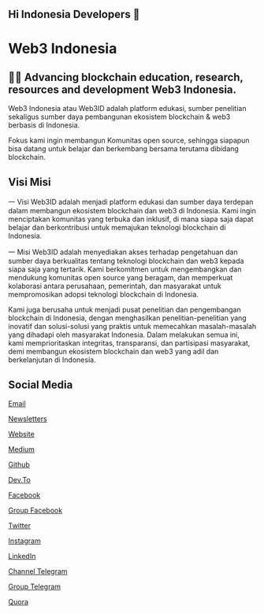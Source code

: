 ## Hi Indonesia Developers 👋
# Web3 Indonesia
## 👩‍💻 Advancing blockchain education, research, resources and development Web3 Indonesia.

Web3 Indonesia atau Web3ID adalah platform edukasi, sumber penelitian sekaligus sumber daya pembangunan ekosistem blockchain & web3 berbasis di Indonesia.

Fokus kami ingin membangun Komunitas open source, sehingga siapapun bisa datang untuk belajar dan berkembang bersama terutama dibidang blockchain.

## Visi Misi

一 Visi Web3ID adalah menjadi platform edukasi dan sumber daya terdepan dalam membangun ekosistem blockchain dan web3 di Indonesia. Kami ingin menciptakan komunitas yang terbuka dan inklusif, di mana siapa saja dapat belajar dan berkontribusi untuk memajukan teknologi blockchain di Indonesia.


一 Misi Web3ID adalah menyediakan akses terhadap pengetahuan dan sumber daya berkualitas tentang teknologi blockchain dan web3 kepada siapa saja yang tertarik. Kami berkomitmen untuk mengembangkan dan mendukung komunitas open source yang beragam, dan memperkuat kolaborasi antara perusahaan, pemerintah, dan masyarakat untuk mempromosikan adopsi teknologi blockchain di Indonesia.


Kami juga berusaha untuk menjadi pusat penelitian dan pengembangan blockchain di Indonesia, dengan menghasilkan penelitian-penelitian yang inovatif dan solusi-solusi yang praktis untuk memecahkan masalah-masalah yang dihadapi oleh masyarakat Indonesia. Dalam melakukan semua ini, kami memprioritaskan integritas, transparansi, dan partisipasi masyarakat, demi membangun ekosistem blockchain dan web3 yang adil dan berkelanjutan di Indonesia.


## Social Media

[Email](mailto:web3idn.crypto@mail3.me)

[Newsletters](https://web3idn.substack.com/)

[Website](https://www.web30.my.id/)

[Medium](https://medium.com/@web3id)

[Github](https://github.com/Web3ID)

[Dev.To](https://dev.to/web3id)

[Facebook](https://web.facebook.com/web3id)

[Group Facebook](https://web.facebook.com/groups/web3id/)

[Twitter](https://twitter.com/Web3IDN)

[Instagram](https://www.instagram.com/web3id/)

[LinkedIn](https://www.linkedin.com/company/web3id/)

[Channel Telegram](https://t.me/Web3IDN)

[Group Telegram](https://t.me/Web3IDN_Chat)

[Quora](https://web3id.quora.com/)
